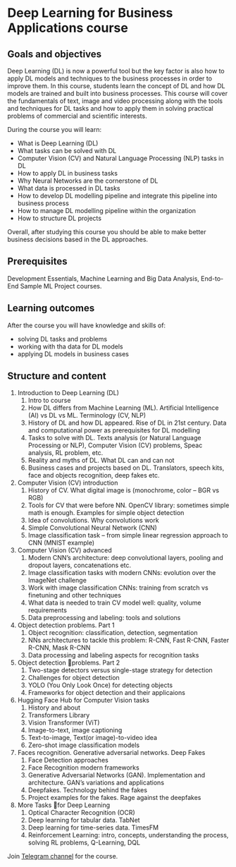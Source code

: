 # Deep Learning for Business Applications course
## Goals and objectives

Deep Learning (DL) is now a powerful tool but the key factor is also how to apply DL models and techniques to the business processes in order to improve them. In this course, students learn the concept of DL and how DL models are trained and built into business processes. This course will cover the fundamentals of text, image and video processing along with the tools and techniques for DL tasks and how to apply them in solving practical problems of commercial and scientific interests.

During the course you will learn:
-	What is Deep Learning (DL)
-	What tasks can be solved with DL
-	Computer Vision (CV) and Natural Language Processing (NLP) tasks in DL
-	How to apply DL in business tasks
-	Why Neural Networks are the cornerstone of DL
-	What data is processed in DL tasks
-	How to develop DL modelling pipeline and integrate this pipeline into business process
-	How to manage DL modelling pipeline within the organization
-	How to structure DL projects

Overall, after studying this course you should be able to make better business decisions based in the DL approaches.

## Prerequisites 

Development Essentials, Machine Learning and Big Data Analysis, End-to-End Sample ML Project courses.

## Learning outcomes

After the course you will have knowledge and skills of: 
-	solving DL tasks and problems
-	working with tha data for DL models
-	applying DL models in business cases

## Structure and content

1. Introduction to Deep Learning (DL)
    1. Intro to course
    2. How DL differs from Machine Learning (ML). Artificial Intelligence (AI) vs DL vs ML. Terminology (CV, NLP)
    3. History of DL and how DL appeared. Rise of DL in 21st century. Data and computational power as prerequisites for DL modelling
    4. Tasks to solve with DL. Texts analysis (or Natural Language Processing or NLP), Computer Vision (CV) problems, Speac analysis, RL problem, etc.
    5. Reality and myths of DL. What DL can and can not
    6. Business cases and projects based on DL. Translators, speech kits, face and objects recognition, deep fakes etc.
2. Computer Vision (CV) introduction
   1. History of CV. What digital image is (monochrome, color – BGR vs RGB)
   2. Tools for CV that were before NN. OpenCV library: sometimes simple math is enough. Examples for simple object detection
   3. Idea of convolutions. Why convolutions work
   4. Simple Convolutional Neural Network (CNN)
   5. Image classification task – from simple linear regression approach to CNN (MNIST example)
3. Computer Vision (CV) advanced
   1. Modern CNN’s architecture: deep convolutional layers, pooling and dropout layers, concatenations etc.
   2. Image classification tasks with modern CNNs: evolution over the ImageNet challenge
   3. Work with image classification CNNs: training from scratch vs finetuning and other techniques
   4. What data is needed to train CV model well: quality, volume requirements
   5. Data preprocessing and labeling: tools and solutions
4. Object detection problems. Part 1
   1. Object recognition: classification, detection, segmentation
   2. NNs architectures to tackle this problem: R-CNN, Fast R-CNN, Faster R-CNN, Mask R-CNN
   3. Data processing and labeling aspects for recognition tasks
5. Object detection problems. Part 2
   1. Two-stage detectors versus single-stage strategy for detection
   2. Challenges for object detection
   3. YOLO (You Only Look Once) for detecting objects
   4. Frameworks for object detection and their applicaions
6. Hugging Face Hub for Computer Vision tasks
   1. History and about
   2. Transformers Library
   3. Vision Transformer (ViT)
   4. Image-to-text, image captioning
   5. Text-to-image, Text(or image)-to-video idea
   6. Zero-shot image classification models
7. Faces recognition. Generative adversarial networks. Deep Fakes
   1. Face Detection approaches
   2. Face Recognition modern frameworks
   3. Generative Adversarial Networks (GAN). Implementation and architecture. GAN’s variations and applications
   4. Deepfakes. Technology behind the fakes
   5. Project examples for the fakes. Rage against the deepfakes
8. More Tasks for Deep Learning
   1. Optical Character Recognition (OCR)
   2. Deep learning for tabular data. TabNet
   3. Deep learning for time-series data. TimesFM
   4. Reinforcement Learning: intro, concepts, understanding the process, solving RL problems, Q-Learning, DQL


Join [Telegram channel](https://t.me/+9IWc1JocKT40MTJi) for the course.
